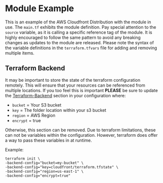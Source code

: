 # Module Example
This is an example of the AWS Cloudfront Distribution with the module in use. The `main.tf` exhibits the module definition.  Pay special attention to the `source` variable, as it is calling a specific reference tag of the module.  It is highly encouraged to follow the same pattern to avoid any breaking changes as updates to the module are released.  Please note the syntax of the variable definitions in the `terraform.tfvars` file for adding and removing multiple items. 

## Terraform Backend
It may be important to store the state of the terraform configuration remotely.  This will ensure that your resources can be referenced from multiple locations.  If you too feel this is important **PLEASE** be sure to update the [Terraform-Backend](https://github.com/jmgreg31/terraform-aws-cloudfront/blob/master/example/main.tf#L119-L126) section in your configuration where:

* `bucket`  = Your S3 bucket
* `key`     = The folder location within your s3 bucket
* `region`  = AWS Region
* `encrypt` = true

Otherwise, this section can be removed.  Due to terraform limitations, these can not be variables within the configuration.  However, terraform does offer a way to pass these variables in at runtime.

Example:
```
terraform init \
-backend-config="bucket=my-bucket" \
-backend-config="key=cloudfront/terraform.tfstate" \
-backend-config="region=us-east-1" \
-backend-config="encrypt=true"
```